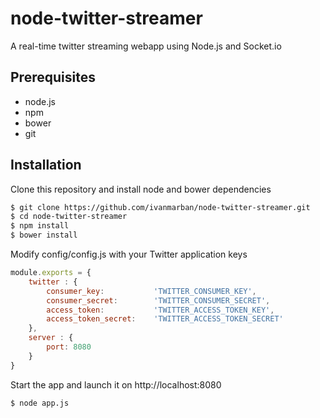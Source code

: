# node-twitter-streamer
A real-time twitter streaming webapp using Node.js and Socket.io

## Prerequisites
- node.js
- npm
- bower
- git

## Installation
Clone this repository and install node and bower dependencies
```sh
$ git clone https://github.com/ivanmarban/node-twitter-streamer.git
$ cd node-twitter-streamer
$ npm install
$ bower install
```
Modify config/config.js with your Twitter application keys

```javascript
module.exports = {
	twitter : {
		consumer_key: 			'TWITTER_CONSUMER_KEY',
		consumer_secret:		'TWITTER_CONSUMER_SECRET',
		access_token:			'TWITTER_ACCESS_TOKEN_KEY',
		access_token_secret:	'TWITTER_ACCESS_TOKEN_SECRET'
	},
	server : {
		port: 8080
	}
}
```

Start the app and launch it on http://localhost:8080
```sh
$ node app.js
```
